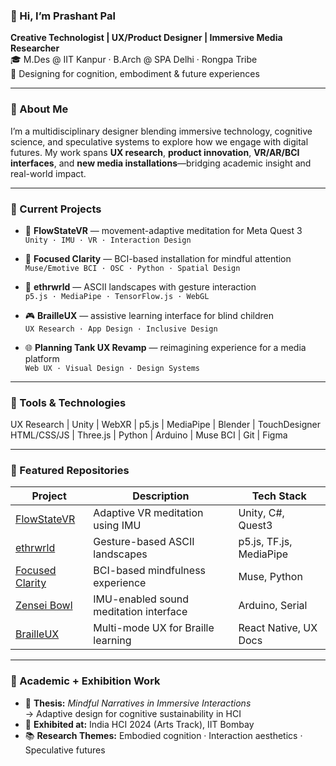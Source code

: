 ### 👋 Hi, I’m Prashant Pal

**Creative Technologist | UX/Product Designer | Immersive Media Researcher**  
🎓 M.Des @ IIT Kanpur · B.Arch @ SPA Delhi · Rongpa Tribe  
🧠 Designing for cognition, embodiment & future experiences

---

### 🧭 About Me

I’m a multidisciplinary designer blending immersive technology, cognitive science, and speculative systems to explore how we engage with digital futures. My work spans **UX research**, **product innovation**, **VR/AR/BCI interfaces**, and **new media installations**—bridging academic insight and real-world impact.

---

### 🔬 Current Projects

- 🧘 **FlowStateVR** — movement-adaptive meditation for Meta Quest 3  
  `Unity · IMU · VR · Interaction Design`

- 🧠 **Focused Clarity** — BCI-based installation for mindful attention  
  `Muse/Emotive BCI · OSC · Python · Spatial Design`

- 🌌 **ethrwrld** — ASCII landscapes with gesture interaction  
  `p5.js · MediaPipe · TensorFlow.js · WebGL`

- 🎮 **BrailleUX** — assistive learning interface for blind children  
  `UX Research · App Design · Inclusive Design`

- 🌐 **Planning Tank UX Revamp** — reimagining experience for a media platform  
  `Web UX · Visual Design · Design Systems`

---

### 🧰 Tools & Technologies

UX Research | Unity | WebXR | p5.js | MediaPipe | Blender | TouchDesigner
HTML/CSS/JS | Three.js | Python | Arduino | Muse BCI | Git | Figma


---

### 🌟 Featured Repositories

| Project | Description | Tech Stack |
|--------|-------------|------------|
| [FlowStateVR](https://github.com/yourusername/flowstatevr) | Adaptive VR meditation using IMU | Unity, C#, Quest3 |
| [ethrwrld](https://github.com/yourusername/ethrwrld) | Gesture-based ASCII landscapes | p5.js, TF.js, MediaPipe |
| [Focused Clarity](https://github.com/yourusername/focused-clarity) | BCI-based mindfulness experience | Muse, Python |
| [Zensei Bowl](https://github.com/yourusername/zensei-bowl) | IMU-enabled sound meditation interface | Arduino, Serial |
| [BrailleUX](https://github.com/yourusername/brailleux) | Multi-mode UX for Braille learning | React Native, UX Docs |

---

### 🧪 Academic + Exhibition Work

- 📝 **Thesis:** *Mindful Narratives in Immersive Interactions*  
  → Adaptive design for cognitive sustainability in HCI  
- 🎨 **Exhibited at:** India HCI 2024 (Arts Track), IIT Bombay  
- 📚 **Research Themes:** Embodied cognition · Interaction aesthetics · Speculative futures

